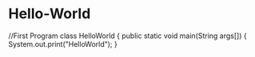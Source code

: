 # Hello-World
//First Program
class HelloWorld
{
public static void main(String args[])
{
System.out.print("HelloWorld");
}
